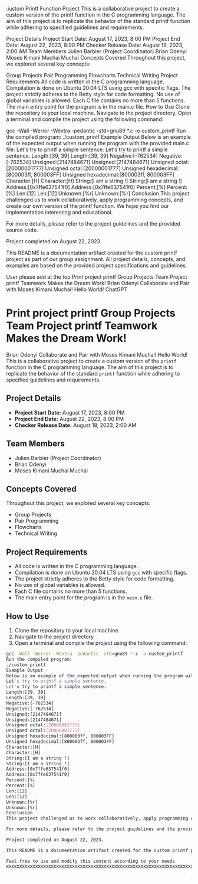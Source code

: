 :iustom Printf Function Project
This is a collaborative project to create a custom version of the printf function in the C programming language. 
The aim of this project is to replicate the behavior of the standard printf function while adhering to specified guidelines and requirements.

Project Details
Project Start Date: August 17, 2023, 8:00 PM
Project End Date: August 22, 2023, 8:00 PM
Checker Release Date: August 19, 2023, 2:00 AM
Team Members
Julien Barbier (Project Coordinator)
Brian Odenyi
Moses Kimani Muchai Muchai
Concepts Covered
Throughout this project, we explored several key concepts:

Group Projects
Pair Programming
Flowcharts
Technical Writing
Project Requirements
All code is written in the C programming language.
Compilation is done on Ubuntu 20.04 LTS using gcc with specific flags.
The project strictly adheres to the Betty style for code formatting.
No use of global variables is allowed.
Each C file contains no more than 5 functions.
The main entry point for the program is in the main.c file.
How to Use
Clone the repository to your local machine.
Navigate to the project directory.
Open a terminal and compile the project using the following command:

gcc -Wall -Werror -Wextra -pedantic -std=gnu89 *.c -o custom_printf
Run the compiled program:
./custom_printf
Example Output
Below is an example of the expected output when running the program with the provided main.c file:
Let's try to printf a simple sentence.
Let's try to printf a simple sentence.
Length:[39, 39]
Length:[39, 39]
Negative:[-762534]
Negative:[-762534]
Unsigned:[2147484671]
Unsigned:[2147484671]
Unsigned octal:[20000001777]
Unsigned octal:[20000001777]
Unsigned hexadecimal:[800003ff, 800003FF]
Unsigned hexadecimal:[800003ff, 800003FF]
Character:[H]
Character:[H]
String:[I am a string !]
String:[I am a string !]
Address:[0x7ffe637541f0]
Address:[0x7ffe637541f0]
Percent:[%]
Percent:[%]
Len:[12]
Len:[12]
Unknown:[%r]
Unknown:[%r]
Conclusion
This project challenged us to work collaboratively, apply programming concepts, and create our own version of the printf function. 
We hope you find our implementation interesting and educational.

For more details, please refer to the project guidelines and the provided source code.

Project completed on August 22, 2023.

This README is a documentation artifact created for the custom printf project as part of our group assignment.
All project details, concepts, and examples are based on the provided project specifications and guidelines.

User
please add at the top  Print project printf Group Projects Team Project printf Teamwork Makes the Dream Work! Brian Odenyi Collaborate and Pair with Moses Kimani Muchai! Hello World!
ChatGPT
# Print project printf Group Projects Team Project printf Teamwork Makes the Dream Work!

Brian Odenyi Collaborate and Pair with Moses Kimani Muchai! Hello World!
This is a collaborative project to create a custom version of the `printf` function in the C programming language. 
The aim of this project is to replicate the behavior of the standard `printf` function while adhering to specified guidelines and requirements.

## Project Details

- **Project Start Date:** August 17, 2023, 8:00 PM
- **Project End Date:** August 22, 2023, 8:00 PM
- **Checker Release Date:** August 19, 2023, 2:00 AM

## Team Members

- Julien Barbier (Project Coordinator)
- Brian Odenyi
- Moses Kimani Muchai Muchai

## Concepts Covered

Throughout this project, we explored several key concepts:

- Group Projects
- Pair Programming
- Flowcharts
- Technical Writing

## Project Requirements

- All code is written in the C programming language.
- Compilation is done on Ubuntu 20.04 LTS using `gcc` with specific flags.
- The project strictly adheres to the Betty style for code formatting.
- No use of global variables is allowed.
- Each C file contains no more than 5 functions.
- The main entry point for the program is in the `main.c` file.

## How to Use

1. Clone the repository to your local machine.
2. Navigate to the project directory.
3. Open a terminal and compile the project using the following command:

```bash
gcc -Wall -Werror -Wextra -pedantic -std=gnu89 *.c -o custom_printf
Run the compiled program:
./custom_printf
Example Output
Below is an example of the expected output when running the program with the provided main.c file:
Let's try to printf a simple sentence.
Let's try to printf a simple sentence.
Length:[39, 39]
Length:[39, 39]
Negative:[-762534]
Negative:[-762534]
Unsigned:[2147484671]
Unsigned:[2147484671]
Unsigned octal:[20000001777]
Unsigned octal:[20000001777]
Unsigned hexadecimal:[800003ff, 800003FF]
Unsigned hexadecimal:[800003ff, 800003FF]
Character:[H]
Character:[H]
String:[I am a string !]
String:[I am a string !]
Address:[0x7ffe637541f0]
Address:[0x7ffe637541f0]
Percent:[%]
Percent:[%]
Len:[12]
Len:[12]
Unknown:[%r]
Unknown:[%r]
Conclusion
This project challenged us to work collaboratively, apply programming concepts, and create our own version of the printf function. We hope you find our implementation interesting and educational.

For more details, please refer to the project guidelines and the provided source code.

Project completed on August 22, 2023.

This README is a documentation artifact created for the custom printf project as part of our group assignment. All project details, concepts, and examples are based on the provided project specifications and guidelines.

Feel free to use and modify this content according to your needs
XXXXXXXXXXXXXXXXXXXXXXXXXXXXXXXXXXXXXXXXXXXXXXXXXXXXXXXXXXXXXXXXXXXXXXXXXXXXXXXXXXXXXXXXXXXXXXXXXXXXXXXXXXXXXXXXXXXXXXXXXXXXXXXXXXXXXXXXXXXXXXXXXXXXXXXXXXXXXXXXXXXXXXX

                                                                      -Happy Coding-

